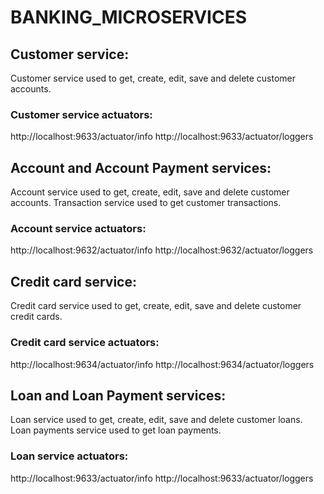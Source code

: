# BANKING_MICROSERVICES
## Customer service:
Customer service used to get, create, edit, save and delete customer accounts.

### Customer service actuators:
http://localhost:9633/actuator/info
http://localhost:9633/actuator/loggers


## Account and Account Payment services:
Account service used to get, create, edit, save and delete customer accounts.
Transaction service used to get customer transactions.

### Account service actuators:
http://localhost:9632/actuator/info
http://localhost:9632/actuator/loggers


## Credit card service:
Credit card service used to get, create, edit, save and delete customer credit cards.

### Credit card service actuators:
http://localhost:9634/actuator/info
http://localhost:9634/actuator/loggers

## Loan and Loan Payment services:
Loan service used to get, create, edit, save and delete customer loans.
Loan payments service used to get loan payments.

### Loan service actuators:
http://localhost:9633/actuator/info
http://localhost:9633/actuator/loggers
